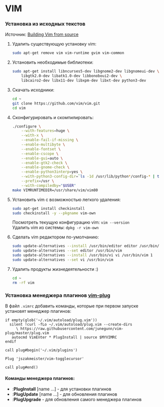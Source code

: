 # VIM

### Установка из исходных текстов

Источник: [Building Vim from source](https://github.com/Valloric/YouCompleteMe/wiki/Building-Vim-from-source)

1. Удалить существующую установку vim:

    ```bash
    sudo apt-get remove vim vim-runtime gvim vim-common
    ```

1. Установить необходимые библиотеки:

    ```bash
    sudo apt-get install libncurses5-dev libgnome2-dev libgnomeui-dev \
        libgtk2.0-dev libatk1.0-dev libbonoboui2-dev \
        libcairo2-dev libx11-dev libxpm-dev libxt-dev python3-dev
    ```

1. Скачать исходники:

    ```bash
    cd ~
    git clone https://github.com/vim/vim.git
    cd vim
    ```

1. Сконфигурировать и скомпилировать:

    ```bash
    ./configure \
        --with-features=huge \
        --with-x \
        --enable-fail-if-missing \
        --enable-multibyte \
        --enable-fontset \
        --enable-cscope \
        --enable-gui=auto \
        --enable-gtk2-check \
        --enable-gnome-check \
        --enable-python3interp=yes \
        --with-python3-config-dir=`ls -1d /usr/lib/python*/config-* | tail -1` \
        --prefix=/usr \
        --with-compiledby="$USER"
    make VIMRUNTIMEDIR=/usr/share/vim/vim80
    ```

1. Установить vim с возможностью легкого удаления:

    ```bash
    sudo apt-get install checkinstall
    sudo checkinstall -y --pkgname vim-own
    ```
    
    Посмотреть текущую конфигурацию vim: `vim --version`  
    Удалить vim из системы: `dpkg -r vim-own`

1. Сделать vim редактором по-умолчанию:

    ```bash
    sudo update-alternatives --install /usr/bin/editor editor /usr/bin/vim 1
    sudo update-alternatives --set editor /usr/bin/vim
    sudo update-alternatives --install /usr/bin/vi vi /usr/bin/vim 1
    sudo update-alternatives --set vi /usr/bin/vim
    ```

1. Удалить продукты жизнедеятельности :)

    ```bash
    cd ~
    rm -rf vim
    ```

### Установка менеджера плагинов [vim-plug](https://github.com/junegunn/vim-plug)

В файл `.vimrc` добавить команды, которые при первом запуске установят менеджер плагинов:

```vim
if empty(glob('~/.vim/autoload/plug.vim'))
  silent !curl -fLo ~/.vim/autoload/plug.vim --create-dirs
     \ https://raw.githubusercontent.com/junegunn/vim-plug/master/plug.vim
   autocmd VimEnter * PlugInstall | source $MYVIMRC
endif

call plug#begin('~/.vim/plugins')
    
Plug 'jszakmeister/vim-togglecursor'
    
call plug#end()
```

#### Команды менеджера плагинов:

* :**PlugInstall** [name ...] - для установки плагинов
* :**PlugUpdate** [name ...] - для обновления плагинов
* :**PlugUpgrade** - для обновления самого менеджера плагинов

